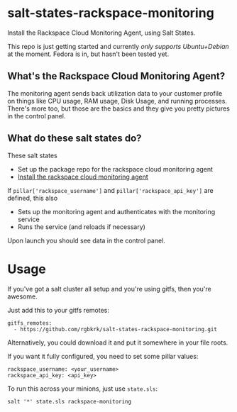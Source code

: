 salt-states-rackspace-monitoring
================================

Install the Rackspace Cloud Monitoring Agent, using Salt States.

This repo is just getting started and currently *only supports Ubuntu+Debian* at the moment. Fedora is in, but hasn't been tested yet.

## What's the Rackspace Cloud Monitoring Agent?

The monitoring agent sends back utilization data to your customer profile on things like CPU usage, RAM usage, Disk Usage, and running processes. There's more too, but those are the basics and they give you pretty pictures in the control panel.

## What do these salt states do?

These salt states

* Set up the package repo for the rackspace cloud monitoring agent
* [Install the rackspace cloud monitoring agent](http://www.rackspace.com/knowledge_center/article/install-the-cloud-monitoring-agent)

If `pillar['rackspace_username']` and `pillar['rackspace_api_key']` are defined, this also

* Sets up the monitoring agent and authenticates with the monitoring service
* Runs the service (and reloads if necessary)

Upon launch you should see data in the control panel.

# Usage

If you've got a salt cluster all setup and you're using gitfs, then you're awesome.

Just add this to your gitfs remotes:

```
gitfs_remotes:
  - https://github.com/rgbkrk/salt-states-rackspace-monitoring.git
```

Alternatively, you could download it and put it somewhere in your file roots.

If you want it fully configured, you need to set some pillar values:

```
rackspace_username: <your_username>
rackspace_api_key: <api_key>
```

To run this across your minions, just use `state.sls`:

```
salt '*' state.sls rackspace-monitoring
```
